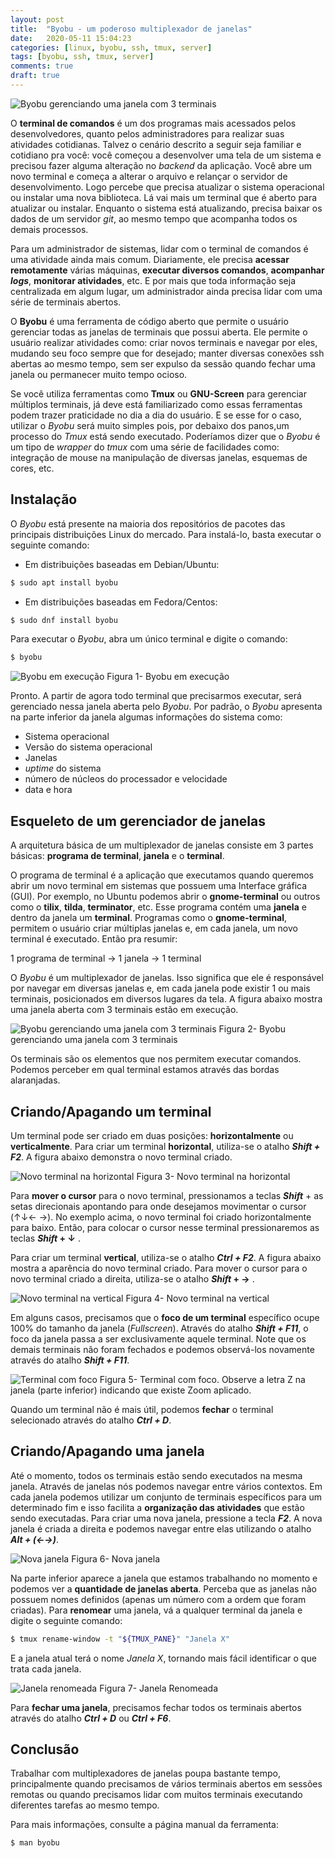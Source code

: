 ```yaml
---
layout: post
title:  "Byobu - um poderoso multiplexador de janelas"
date:   2020-05-11 15:04:23
categories: [linux, byobu, ssh, tmux, server]
tags: [byobu, ssh, tmux, server]
comments: true
draft: true
---
```


![Byobu gerenciando uma janela com 3 terminais](https://i.ibb.co/0sW9sxH/Captura-de-tela-de-2020-05-11-15-25-36.png "Byobu gerenciando uma janela com 3 terminais")

O **terminal de comandos** é um dos programas mais acessados pelos desenvolvedores, quanto pelos administradores para realizar suas atividades cotidianas. Talvez o cenário descrito a seguir seja familiar e cotidiano pra você: você começou a desenvolver uma tela de um sistema e precisou fazer alguma alteração no *backend* da aplicação. Você abre um novo terminal e começa a alterar o arquivo e relançar o servidor de desenvolvimento. Logo percebe que precisa atualizar o sistema operacional ou instalar uma nova biblioteca. Lá vai mais um terminal que é aberto para atualizar ou instalar. Enquanto o sistema está atualizando, precisa baixar os dados de um servidor *git*, ao mesmo tempo que acompanha todos os demais processos.

Para um administrador de sistemas, lidar com o terminal de comandos é uma atividade ainda mais comum. Diariamente, ele precisa **acessar remotamente** várias máquinas, **executar diversos comandos**, **acompanhar _logs_**, **monitorar atividades**, etc. E por mais que toda informação seja centralizada em algum lugar, um administrador ainda precisa lidar com uma série de terminais abertos.

O **Byobu** é uma ferramenta de código aberto que permite o usuário gerenciar todas as janelas de terminais que possui aberta. Ele permite o usuário realizar atividades como: criar novos terminais e navegar por eles, mudando seu foco sempre que for desejado; manter diversas conexões ssh abertas ao mesmo tempo, sem ser expulso da sessão quando fechar uma janela ou permanecer muito tempo ocioso.

Se você utiliza ferramentas como **Tmux** ou **GNU-Screen** para gerenciar múltiplos terminais, já deve está familiarizado como essas ferramentas podem trazer praticidade no dia a dia do usuário. E se esse for o caso, utilizar o *Byobu* será muito simples pois, por debaixo dos panos,um processo do *Tmux* está sendo executado. Poderíamos dizer que o *Byobu* é um tipo de *wrapper* do *tmux* com uma série de facilidades como: integração de mouse na manipulação de diversas janelas, esquemas de cores, etc.

## Instalação

O *Byobu* está presente na maioria dos repositórios de pacotes das principais distribuições Linux do mercado. Para instalá-lo, basta executar o seguinte comando:

- Em distribuições baseadas em Debian/Ubuntu:
```sh
$ sudo apt install byobu
```

- Em distribuições baseadas em Fedora/Centos:
```sh
$ sudo dnf install byobu
```

Para executar o *Byobu*, abra um único terminal e digite o comando:
```sh
$ byobu
``` 

![Byobu em execução](https://i.ibb.co/30Npchy/Captura-de-tela-de-2020-05-11-17-17-33.png)
Figura 1- Byobu em execução

Pronto. A partir de agora todo terminal que precisarmos executar, será gerenciado nessa janela aberta pelo *Byobu*. Por padrão, o *Byobu* apresenta na parte inferior da janela algumas informações do sistema como:

- Sistema operacional
- Versão do sistema operacional
- Janelas
- _uptime_ do sistema
- número de núcleos do processador e velocidade
- data e hora


## Esqueleto de um gerenciador de janelas

A arquitetura básica de um multiplexador de janelas consiste em 3 partes básicas: **programa de terminal**, **janela** e o **terminal**.

O programa de terminal é a aplicação que executamos quando queremos abrir um novo terminal em sistemas que possuem uma Interface gráfica (GUI). Por exemplo, no Ubuntu podemos abrir o **gnome-terminal** ou outros como o **tilix**, **tilda**, **terminator**, etc. Esse programa contém uma **janela** e dentro da janela um **terminal**. Programas como o **gnome-terminal**, permitem o usuário criar múltiplas janelas e, em cada janela, um novo terminal é executado. Então pra resumir:

1 programa de terminal → 1 janela → 1 terminal

O *Byobu* é um multiplexador de janelas. Isso significa que ele é responsável por navegar em diversas janelas e, em cada janela pode existir 1 ou mais terminais, posicionados em diversos lugares da tela. A figura abaixo mostra uma janela aberta com 3 terminais estão em execução.

![Byobu gerenciando uma janela com 3 terminais](https://i.ibb.co/0sW9sxH/Captura-de-tela-de-2020-05-11-15-25-36.png "Byobu gerenciando uma janela com 3 terminais")
Figura 2- Byobu gerenciando uma janela com 3 terminais

Os terminais são os elementos que nos permitem executar comandos. Podemos perceber em qual terminal estamos através das bordas alaranjadas.

## Criando/Apagando um terminal

Um terminal pode ser criado em duas posições: **horizontalmente** ou **verticalmente**.
Para criar um terminal **horizontal**, utiliza-se o atalho **_Shift + F2_**. A figura abaixo demonstra o novo terminal criado.

![Novo terminal na horizontal](https://i.ibb.co/PmkhFnm/byobu-horizontal.png)
Figura 3- Novo terminal na horizontal

Para **mover o cursor** para o novo terminal, pressionamos a teclas **_Shift_** + as setas direcionais apontando para onde desejamos movimentar o cursor (↑↓← →). No exemplo acima, o novo terminal foi criado horizontalmente para baixo. Então, para colocar o cursor nesse terminal pressionaremos as teclas **_Shift_ + ↓** .

Para criar um terminal **vertical**, utiliza-se o atalho **_Ctrl + F2_**. A figura abaixo mostra a aparência do novo terminal criado. Para mover o cursor para o novo terminal criado a direita, utiliza-se o atalho **_Shift_ + →** .

![Novo terminal na vertical](https://i.ibb.co/5kr90vt/Captura-de-tela-de-2020-05-11-15-23-45.png)
Figura 4- Novo terminal na vertical

Em alguns casos, precisamos que o **foco de um terminal** específico ocupe 100% do tamanho da janela (_Fullscreen_). Através do atalho **_Shift + F11_**, o foco da janela passa a ser exclusivamente aquele terminal. Note que os demais terminais não foram fechados e podemos observá-los novamente através do atalho **_Shift + F11_**.

![Terminal com foco](https://i.ibb.co/By4Jpfg/Captura-de-tela-de-2020-05-11-15-29-04.png)
Figura 5- Terminal com foco. Observe a letra Z na janela (parte inferior) indicando que existe Zoom aplicado.

Quando um terminal não é mais útil, podemos **fechar** o terminal selecionado através do atalho **_Ctrl + D_**.

## Criando/Apagando uma janela

Até o momento, todos os terminais estão sendo executados na mesma janela. Através de janelas nós podemos navegar entre vários contextos. Em cada janela podemos utilizar um conjunto de terminais específicos para um determinado fim e isso facilita a **organização das atividades** que estão sendo executadas. Para criar uma nova janela, pressione a tecla **_F2_**. A nova janela é criada a direita e podemos navegar entre elas utilizando o atalho **_Alt + (←→)_**.

![Nova janela](https://i.ibb.co/Yyp0wdL/Captura-de-tela-de-2020-05-11-17-17-21.png)
Figura 6- Nova janela

Na parte inferior aparece a janela que estamos trabalhando no momento e podemos ver a **quantidade de janelas aberta**. Perceba que as janelas não possuem nomes definidos (apenas um número com a ordem que foram criadas). Para **renomear** uma janela, vá a qualquer terminal da janela e digite o seguinte comando:

```sh
$ tmux rename-window -t "${TMUX_PANE}" "Janela X"
```

E a janela atual terá o nome _Janela X_, tornando mais fácil identificar o que trata cada janela.

![Janela renomeada](https://i.ibb.co/61gXLtW/Captura-de-tela-de-2020-05-11-17-17-21.png)
Figura 7- Janela Renomeada

Para **fechar uma janela**, precisamos fechar todos os terminais abertos através do atalho **_Ctrl + D_** ou **_Ctrl + F6_**. 

## Conclusão

Trabalhar com multiplexadores de janelas poupa bastante tempo, principalmente quando precisamos de vários terminais abertos em sessões remotas ou quando precisamos lidar com muitos terminais executando diferentes tarefas ao mesmo tempo.

Para mais informações, consulte a página manual da ferramenta:

```sh
$ man byobu
```
